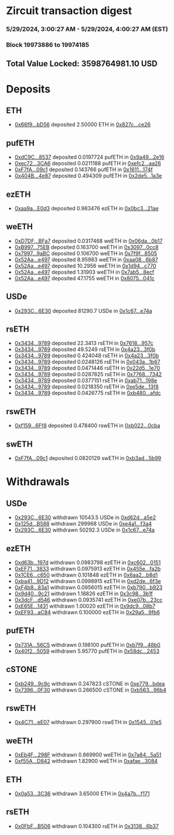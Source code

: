 # Zircuit transaction digest
### 5/29/2024, 3:00:27 AM - 5/29/2024, 4:00:27 AM (EST)
### Block 19973886 to 19974185

## Total Value Locked: 3598764981.10 USD

# Deposits
## ETH
- [0x66f9...bD56](https://etherscan.io/address/0x66f9A6775dBA0b65c888C14c9FE52f8C4B74bD56) deposited 2.50000 ETH in [0x827c...ce26](https://etherscan.io/tx/0x66f9A6775dBA0b65c888C14c9FE52f8C4B74bD56)
## pufETH
- [0xdC9C...8537](https://etherscan.io/address/0xdC9Cb82ED7344b9a002fE1e4e0D8dBbE53188537) deposited 0.0197724 pufETH in [0x9a49...2e16](https://etherscan.io/tx/0xdC9Cb82ED7344b9a002fE1e4e0D8dBbE53188537)
- [0xec72...3CA6](https://etherscan.io/address/0xec7220944af86f4f2F8E5d298740F4Dffc9e3CA6) deposited 0.0211188 pufETH in [0xefc2...aa26](https://etherscan.io/tx/0xec7220944af86f4f2F8E5d298740F4Dffc9e3CA6)
- [0xF7fA...09c1](https://etherscan.io/address/0xF7fAFcE0e9df42Ba9c861ac9874AcaA8b40109c1) deposited 0.143766 pufETH in [0x1611...174f](https://etherscan.io/tx/0xF7fAFcE0e9df42Ba9c861ac9874AcaA8b40109c1)
- [0x404B...4e87](https://etherscan.io/address/0x404B3D82Ff17c1cDc6881a623f135816446A4e87) deposited 0.494309 pufETH in [0x2de5...1a3e](https://etherscan.io/tx/0x404B3D82Ff17c1cDc6881a623f135816446A4e87)
## ezETH
- [0xaa9a...E0d3](https://etherscan.io/address/0xaa9a59F4bE754cE6BFCab89613411dDFd966E0d3) deposited 0.983476 ezETH in [0x0bc3...21ae](https://etherscan.io/tx/0xaa9a59F4bE754cE6BFCab89613411dDFd966E0d3)
## weETH
- [0xD7DF...BFa7](https://etherscan.io/address/0xD7DF7E085214743530afF339aFC420c7c720BFa7) deposited 0.0317468 weETH in [0x06da...0b17](https://etherscan.io/tx/0xD7DF7E085214743530afF339aFC420c7c720BFa7)
- [0xB997...75EB](https://etherscan.io/address/0xB9973f2a0DEe11f603994c9CCbfd3027bCA175EB) deposited 0.163700 weETH in [0x3097...0cc8](https://etherscan.io/tx/0xB9973f2a0DEe11f603994c9CCbfd3027bCA175EB)
- [0x7997...9aBC](https://etherscan.io/address/0x79976979194d76D033cDd6a1eDfd50471DCc9aBC) deposited 0.106700 weETH in [0x7f9f...8505](https://etherscan.io/tx/0x79976979194d76D033cDd6a1eDfd50471DCc9aBC)
- [0x52Aa...e497](https://etherscan.io/address/0x52Aa899454998Be5b000Ad077a46Bbe360F4e497) deposited 8.95983 weETH in [0xaa08...6b87](https://etherscan.io/tx/0x52Aa899454998Be5b000Ad077a46Bbe360F4e497)
- [0x52Aa...e497](https://etherscan.io/address/0x52Aa899454998Be5b000Ad077a46Bbe360F4e497) deposited 10.2956 weETH in [0x1d94...c770](https://etherscan.io/tx/0x52Aa899454998Be5b000Ad077a46Bbe360F4e497)
- [0x52Aa...e497](https://etherscan.io/address/0x52Aa899454998Be5b000Ad077a46Bbe360F4e497) deposited 1.31903 weETH in [0x7ab5...8ecf](https://etherscan.io/tx/0x52Aa899454998Be5b000Ad077a46Bbe360F4e497)
- [0x52Aa...e497](https://etherscan.io/address/0x52Aa899454998Be5b000Ad077a46Bbe360F4e497) deposited 47.1755 weETH in [0x8075...041c](https://etherscan.io/tx/0x52Aa899454998Be5b000Ad077a46Bbe360F4e497)
## USDe
- [0x293C...6E30](https://etherscan.io/address/0x293C6937D8D82e05B01335F7B33FBA0c8e256E30) deposited 81290.7 USDe in [0x1c67...e74a](https://etherscan.io/tx/0x293C6937D8D82e05B01335F7B33FBA0c8e256E30)
## rsETH
- [0x3434...9789](https://etherscan.io/address/0x34349c5569e7B846c3558961552D2202760A9789) deposited 22.3413 rsETH in [0x7618...957c](https://etherscan.io/tx/0x34349c5569e7B846c3558961552D2202760A9789)
- [0x3434...9789](https://etherscan.io/address/0x34349c5569e7B846c3558961552D2202760A9789) deposited 49.5249 rsETH in [0x4a23...3f0b](https://etherscan.io/tx/0x34349c5569e7B846c3558961552D2202760A9789)
- [0x3434...9789](https://etherscan.io/address/0x34349c5569e7B846c3558961552D2202760A9789) deposited 0.424048 rsETH in [0x4a23...3f0b](https://etherscan.io/tx/0x34349c5569e7B846c3558961552D2202760A9789)
- [0x3434...9789](https://etherscan.io/address/0x34349c5569e7B846c3558961552D2202760A9789) deposited 0.0248126 rsETH in [0x043a...1b67](https://etherscan.io/tx/0x34349c5569e7B846c3558961552D2202760A9789)
- [0x3434...9789](https://etherscan.io/address/0x34349c5569e7B846c3558961552D2202760A9789) deposited 0.0471446 rsETH in [0x22d5...1e70](https://etherscan.io/tx/0x34349c5569e7B846c3558961552D2202760A9789)
- [0x3434...9789](https://etherscan.io/address/0x34349c5569e7B846c3558961552D2202760A9789) deposited 0.0287825 rsETH in [0x7768...7342](https://etherscan.io/tx/0x34349c5569e7B846c3558961552D2202760A9789)
- [0x3434...9789](https://etherscan.io/address/0x34349c5569e7B846c3558961552D2202760A9789) deposited 0.0377151 rsETH in [0xab71...198e](https://etherscan.io/tx/0x34349c5569e7B846c3558961552D2202760A9789)
- [0x3434...9789](https://etherscan.io/address/0x34349c5569e7B846c3558961552D2202760A9789) deposited 0.0218350 rsETH in [0xe5de...13f8](https://etherscan.io/tx/0x34349c5569e7B846c3558961552D2202760A9789)
- [0x3434...9789](https://etherscan.io/address/0x34349c5569e7B846c3558961552D2202760A9789) deposited 0.0426775 rsETH in [0xb480...afdc](https://etherscan.io/tx/0x34349c5569e7B846c3558961552D2202760A9789)
## rswETH
- [0xf159...6Ff8](https://etherscan.io/address/0xf1591Aa558bd906d64A9049b615f623c6f456Ff8) deposited 0.478400 rswETH in [0xb022...0cba](https://etherscan.io/tx/0xf1591Aa558bd906d64A9049b615f623c6f456Ff8)
## swETH
- [0xF7fA...09c1](https://etherscan.io/address/0xF7fAFcE0e9df42Ba9c861ac9874AcaA8b40109c1) deposited 0.0820129 swETH in [0xb3ad...5b99](https://etherscan.io/tx/0xF7fAFcE0e9df42Ba9c861ac9874AcaA8b40109c1)
# Withdrawals
## USDe
- [0x293C...6E30](https://etherscan.io/address/0x293C6937D8D82e05B01335F7B33FBA0c8e256E30) withdrawn 10543.5 USDe in [0xd62d...a5e2](https://etherscan.io/tx/0x293C6937D8D82e05B01335F7B33FBA0c8e256E30)
- [0x125d...B588](https://etherscan.io/address/0x125dF353d5CAA6940b55F275c2186Cf376C4B588) withdrawn 299968 USDe in [0xe4a1...f3a4](https://etherscan.io/tx/0x125dF353d5CAA6940b55F275c2186Cf376C4B588)
- [0x293C...6E30](https://etherscan.io/address/0x293C6937D8D82e05B01335F7B33FBA0c8e256E30) withdrawn 50292.3 USDe in [0x1c67...e74a](https://etherscan.io/tx/0x293C6937D8D82e05B01335F7B33FBA0c8e256E30)
## ezETH
- [0xd63b...197d](https://etherscan.io/address/0xd63bbF95C16D0D5A069E5440FC2Be04a2b2B197d) withdrawn 0.0983798 ezETH in [0xc602...0151](https://etherscan.io/tx/0xd63bbF95C16D0D5A069E5440FC2Be04a2b2B197d)
- [0xEF71...3833](https://etherscan.io/address/0xEF71A5c51Ba6a0D70A01170bd3D28e8B61443833) withdrawn 0.0975913 ezETH in [0x455e...fa2b](https://etherscan.io/tx/0xEF71A5c51Ba6a0D70A01170bd3D28e8B61443833)
- [0x1CE6...c650](https://etherscan.io/address/0x1CE6031Efd38e7405C8319F97A5D479D3eDCc650) withdrawn 0.101848 ezETH in [0x6aa2...b8d1](https://etherscan.io/tx/0x1CE6031Efd38e7405C8319F97A5D479D3eDCc650)
- [0xba41...9D12](https://etherscan.io/address/0xba413C4E16087cF2a12BF25C8CC743Ac30059D12) withdrawn 0.0998915 ezETH in [0xd2de...6f3e](https://etherscan.io/tx/0xba413C4E16087cF2a12BF25C8CC743Ac30059D12)
- [0xF4b8...83a1](https://etherscan.io/address/0xF4b8c99Af866CcaD2c9d631D32eAF0f958dd83a1) withdrawn 0.0956015 ezETH in [0xb790...b923](https://etherscan.io/tx/0xF4b8c99Af866CcaD2c9d631D32eAF0f958dd83a1)
- [0x9d40...9c21](https://etherscan.io/address/0x9d40593DcFd78c47DAD44165225afB80aa309c21) withdrawn 1.18826 ezETH in [0x3c98...3b1f](https://etherscan.io/tx/0x9d40593DcFd78c47DAD44165225afB80aa309c21)
- [0x3dcF...d546](https://etherscan.io/address/0x3dcF851349E1A93A13a8e31FB5417D27840fd546) withdrawn 0.0935741 ezETH in [0xe07b...23cc](https://etherscan.io/tx/0x3dcF851349E1A93A13a8e31FB5417D27840fd546)
- [0xE65E...1431](https://etherscan.io/address/0xE65E104d55a0ED2e88036734862EbFA1F70C1431) withdrawn 1.00020 ezETH in [0x9dc9...08b7](https://etherscan.io/tx/0xE65E104d55a0ED2e88036734862EbFA1F70C1431)
- [0xEF93...aC84](https://etherscan.io/address/0xEF93505818fd30B3C504116E3682404aF99FaC84) withdrawn 0.100000 ezETH in [0x29a5...9fb6](https://etherscan.io/tx/0xEF93505818fd30B3C504116E3682404aF99FaC84)
## pufETH
- [0x731A...56C5](https://etherscan.io/address/0x731A6BD84a776123fe481A7fB1a0dc867c1356C5) withdrawn 0.198100 pufETH in [0xb7f9...48b0](https://etherscan.io/tx/0x731A6BD84a776123fe481A7fB1a0dc867c1356C5)
- [0x40f2...5059](https://etherscan.io/address/0x40f244c38a5fBe5865112CfE274219D32f2a5059) withdrawn 5.95770 pufETH in [0x58dc...2453](https://etherscan.io/tx/0x40f244c38a5fBe5865112CfE274219D32f2a5059)
## cSTONE
- [0xb249...9c9c](https://etherscan.io/address/0xb249a1F76b6dBfA94392c1dC5cf2De3Ce6319c9c) withdrawn 0.247823 cSTONE in [0xe779...bdea](https://etherscan.io/tx/0xb249a1F76b6dBfA94392c1dC5cf2De3Ce6319c9c)
- [0x7396...0F30](https://etherscan.io/address/0x7396f3144b5D3AC8368f4E6E3C67e946aAd40F30) withdrawn 0.266500 cSTONE in [0xb563...96b4](https://etherscan.io/tx/0x7396f3144b5D3AC8368f4E6E3C67e946aAd40F30)
## rswETH
- [0x4C71...eE07](https://etherscan.io/address/0x4C713eEfF20FC003bcFF8a6c09BC8585E284eE07) withdrawn 0.297900 rswETH in [0x1545...01e5](https://etherscan.io/tx/0x4C713eEfF20FC003bcFF8a6c09BC8585E284eE07)
## weETH
- [0xEb4F...298F](https://etherscan.io/address/0xEb4F02eeb6BB97B246FFcAD22851C4B06F64298F) withdrawn 0.869900 weETH in [0x7a84...5a51](https://etherscan.io/tx/0xEb4F02eeb6BB97B246FFcAD22851C4B06F64298F)
- [0xf55A...D842](https://etherscan.io/address/0xf55A9be6D33e89690Ae3A68EDF00080e4700D842) withdrawn 1.82900 weETH in [0xafae...3084](https://etherscan.io/tx/0xf55A9be6D33e89690Ae3A68EDF00080e4700D842)
## ETH
- [0x0a53...3C36](https://etherscan.io/address/0x0a53765848EcB8ccd820781Fc47C9C95BFCf3C36) withdrawn 3.65000 ETH in [0x4a7b...f171](https://etherscan.io/tx/0x0a53765848EcB8ccd820781Fc47C9C95BFCf3C36)
## rsETH
- [0x0FbF...B506](https://etherscan.io/address/0x0FbFc7F7668B3F10456788A91D75ec6FfA74B506) withdrawn 0.104300 rsETH in [0x3138...6b37](https://etherscan.io/tx/0x0FbFc7F7668B3F10456788A91D75ec6FfA74B506)

